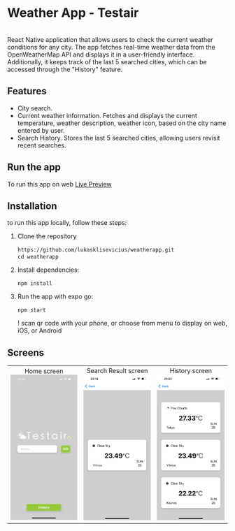# Weather App - Testair
</br>
React Native application that allows users to check the current weather conditions for any city. The app fetches real-time weather data from the OpenWeatherMap API and displays it in a user-friendly interface. Additionally, it keeps track of the last 5 searched cities, which can be accessed through the "History" feature.
</br>

## Features
* City search.
* Current weather information. Fetches and displays the current temperature, weather description, weather icon, based on the city name entered by user.
* Search History. Stores the last 5 searched cities, allowing users revisit recent searches.

## Run the app 
To run this app on web [Live Preview](https://lukasklisevicius.github.io/weatherapp/)

## Installation
to run this app locally, follow these steps:
1. Clone the repository
   ```
   https://github.com/lukasklisevicius/weatherapp.git
   cd weatherapp
   ```
2. Install dependencies:
   ```
   npm install
   ```
3. Run the app with expo go:
   ```
   npm start
   ```
   ! scan qr code with your phone, or choose from menu to display on web, iOS, or Android

## Screens
<table>
  <tr>
    <td align="center">
      Home screen</br>
      <img alt="App Shop Screen" src="https://github.com/lukasklisevicius/weatherapp/blob/main/assets/home.jpg" width="250px" />
    </td>
      <td align="center">
      Search Result screen</br>
      <img alt="App Shop Screen" src="https://github.com/lukasklisevicius/weatherapp/blob/main/assets/result.jpg" width="250px" />
    </td>
        <td align="center">
      History screen</br>
      <img alt="App Shop Screen" src="https://github.com/lukasklisevicius/weatherapp/blob/main/assets/history.jpg" width="250px" />
    </td>
  </tr>
</table>
